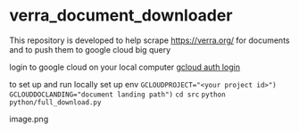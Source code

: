 # verra_document_downloader
This repository is developed to help scrape https://verra.org/ for documents and to push them to google cloud big query

login to google cloud on your local computer
[gcloud auth login](https://cloud.google.com/sdk/gcloud/reference/auth/login)

to set up and run locally 
set up env
`GCLOUDPROJECT="<your project id>")`
`GCLOUDDOCLANDING="document landing path")`
`cd src`
`python python/full_download.py`

image.png